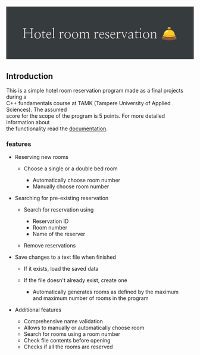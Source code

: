 ![banner image](banner.png)

## Introduction

This is a simple hotel room reservation program made as a final projects during a  
C++ fundamentals course at TAMK (Tampere University of Applied Sciences). The assumed  
score for the scope of the program is 5 points. For more detailed information about  
the functionality read the [documentation](documentation.pdf).

### features

- Reserving new rooms

  - Choose a single or a double bed room 

    - Automatically choose room number
    - Manually choose room number

- Searching for pre-existing reservation
  - Search for reservation using

    - Reservation ID
    - Room number
    - Name of the reserver

  - Remove reservations

- Save changes to a text file when finished

  - If it exists, load the saved data
  - If the file doesn't already exist, create one

    - Automatically generates rooms as defined by the maximum   
      and maximum number of rooms in the program

- Additional features
  - Comprehensive name validation
  - Allows to manually or automatically choose room
  - Search for rooms using a room number
  - Check file contents before opening
  - Checks if all the rooms are reserved

